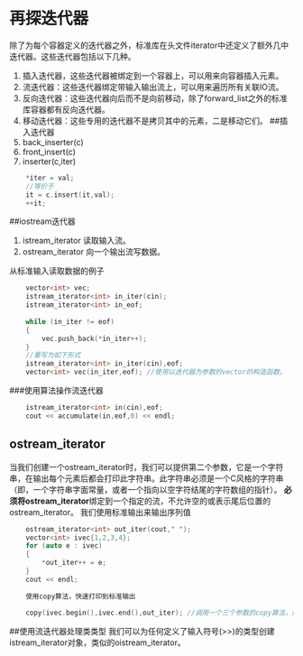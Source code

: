 # 再探迭代器
除了为每个容器定义的迭代器之外，标准库在头文件iterator中还定义了额外几中迭代器。这些迭代器包括以下几种。

1. 插入迭代器，这些迭代器被绑定到一个容器上，可以用来向容器插入元素。
2. 流迭代器：这些迭代器绑定带输入输出流上，可以用来遍历所有关联IO流。
3. 反向迭代器：这些迭代器向后而不是向前移动，除了forward_list之外的标准库容器都有反向迭代器。
4. 移动迭代器：这些专用的迭代器不是拷贝其中的元素，二是移动它们。
##插入迭代器
1. back_inserter(c)
2. front_insert(c)
3. inserter(c,iter)

```c++
    *iter = val;
    //等价于
    it = c.insert(it,val);
    ++it;
```

##iostream迭代器

1. istream_iterator 读取输入流。
2. ostream_iterator 向一个输出流写数据。

从标准输入读取数据的例子

```c++
    vector<int> vec;
    istream_iterator<int> in_iter(cin);
    istream_iterator<int> in_eof;
    
    while (in_iter != eof)
    {
        vec.push_back(*in_iter++);
    }
    //重写为如下形式
    istream_iterator<int> in_iter(cin),eof;
    vector<int> vec(in_iter,eof); //使用以迭代器为参数的vector的构造函数。
```
###使用算法操作流迭代器

```c++
    istream_iterator<int> in(cin),eof;
    cout << accumulate(in,eof,0) << endl;
```
## ostream_iterator
当我们创建一个ostream_iterator时，我们可以提供第二个参数，它是一个字符串，在输出每个元素后都会打印此字符串。此字符串必须是一个C风格的字符串（即，一个字符串字面常量，或者一个指向以空字符结尾的字符数组的指针）。
**必须将ostream_iterator**绑定到一个指定的流，不允许空的或表示尾后位置的ostream_iterator。
我们使用标准输出来输出序列值

```c++
    ostream_iterator<int> out_iter(cout," ");
    vector<int> ivec{1,2,3,4};
    for (auto e : ivec)
    {
        *out_iter++ = e;
    }
    cout << endl;
    
    使用copy算法，快速打印到标准输出
    
    copy(ivec.begin(),ivec.end(),out_iter); //调用一个三个参数的copy算法，前两个迭代器是源迭代器，第三个迭代器是目的迭代器。
```
##使用流迭代器处理类类型
我们可以为任何定义了输入符号(>>)的类型创建istream_iterator对象，类似的oistream_iterator。

